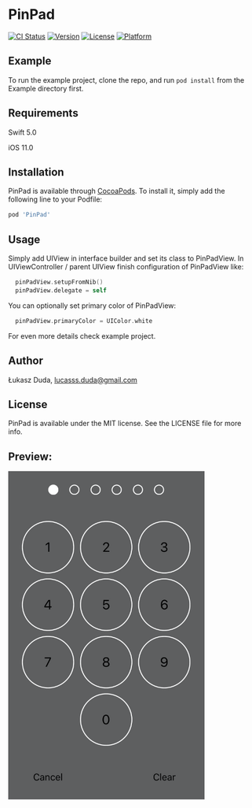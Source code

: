 # PinPad

[![CI Status](https://img.shields.io/travis/Łukasz%20Duda/PinPad.svg?style=flat)](https://travis-ci.org/Łukasz%20Duda/PinPad)
[![Version](https://img.shields.io/cocoapods/v/PinPad.svg?style=flat)](https://cocoapods.org/pods/PinPad)
[![License](https://img.shields.io/cocoapods/l/PinPad.svg?style=flat)](https://cocoapods.org/pods/PinPad)
[![Platform](https://img.shields.io/cocoapods/p/PinPad.svg?style=flat)](https://cocoapods.org/pods/PinPad)

## Example

To run the example project, clone the repo, and run `pod install` from the Example directory first.

## Requirements

Swift 5.0

iOS 11.0

## Installation

PinPad is available through [CocoaPods](https://cocoapods.org). To install
it, simply add the following line to your Podfile:

```ruby
pod 'PinPad'
```

## Usage
Simply add UIView in interface builder and set its class to PinPadView.
In UIViewController / parent UIView finish configuration of PinPadView like:
```swift
  pinPadView.setupFromNib()
  pinPadView.delegate = self
```

You can optionally set primary color of PinPadView:
```swift
  pinPadView.primaryColor = UIColor.white
```

For even more details check example project.

## Author

Łukasz Duda, lucasss.duda@gmail.com

## License

PinPad is available under the MIT license. See the LICENSE file for more info.

## Preview:
<img src="https://raw.githubusercontent.com/LucasssD/PinPad/master/Screenshot1.png" width="400" >

